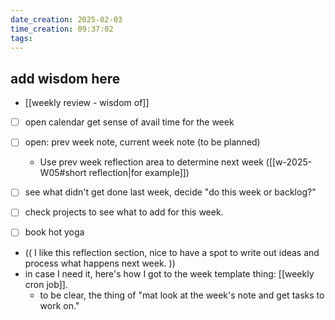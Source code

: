 ```yaml
---
date_creation: 2025-02-03
time_creation: 09:37:02
tags:
---
```

## add wisdom here
- [[weekly review - wisdom of]]

- [ ] open calendar get sense of avail time for the week
- [ ] open: prev week note, current week note (to be planned)
	- Use prev week reflection area to determine next week ([[w-2025-W05#short reflection|for example]])
- [ ] see what didn't get done last week, decide "do this week or backlog?"
- [ ] check projects to see what to add for this week.
- [ ] book hot yoga


- (( I like this reflection section, nice to have a spot to write out ideas and process what happens next week. ))
- in case I need it, here's how I got to the week template thing: [[weekly cron job]].
	- to be clear, the thing of "mat look at the week's note and get tasks to work on."
